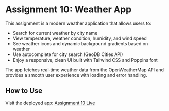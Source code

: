 # Assignment 10: Weather App

This assignment is a modern weather application that allows users to:
- Search for current weather by city name
- View temperature, weather condition, humidity, and wind speed
- See weather icons and dynamic background gradients based on weather
- Use autocomplete for city search (GeoDB Cities API)
- Enjoy a responsive, clean UI built with Tailwind CSS and Poppins font

The app fetches real-time weather data from the OpenWeatherMap API and provides a smooth user experience with loading and error handling.

## How to Use
Visit the deployed app: [Assignment 10 Live](https://assign10-pied.vercel.app/)

